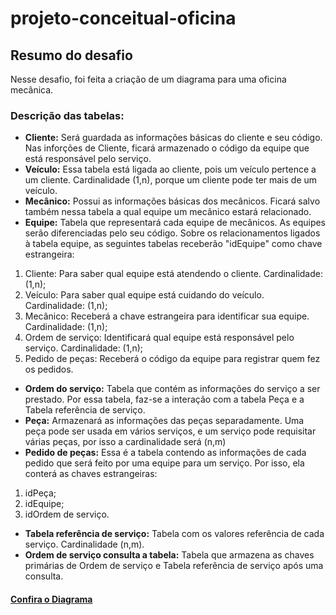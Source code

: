 # projeto-conceitual-oficina

## **Resumo do desafio**
Nesse desafio, foi feita a criação de um diagrama para uma oficina mecânica.

### **Descrição das tabelas:**
* **Cliente:** Será guardada as informações básicas do cliente e seu código. Nas inforções de Cliente, ficará armazenado o código da equipe que está responsável pelo serviço.
* **Veículo:** Essa tabela está ligada ao cliente, pois um veículo pertence a um cliente. Cardinalidade (1,n), porque um cliente pode ter mais de um veículo.
* **Mecânico:** Possui as informações básicas dos mecânicos. Ficará salvo também nessa tabela a qual equipe um mecânico estará relacionado.
* **Equipe:** Tabela que representará cada equipe de mecânicos. As equipes serão diferenciadas pelo seu código. Sobre os relacionamentos ligados à tabela equipe, as seguintes tabelas receberão "idEquipe" como chave estrangeira:
1. Cliente: Para saber qual equipe está atendendo o cliente. Cardinalidade: (1,n);
2. Veículo: Para saber qual equipe está cuidando do veículo. Cardinalidade: (1,n);
3. Mecânico: Receberá a chave estrangeira para identificar sua equipe. Cardinalidade: (1,n);
4. Ordem de serviço: Identificará qual equipe está responsável pelo serviço. Cardinalidade: (1,n);
5. Pedido de peças: Receberá o código da equipe para registrar quem fez os pedidos.
* **Ordem do serviço:** Tabela que contém as informações do serviço a ser prestado. Por essa tabela, faz-se a interação com a tabela Peça e a Tabela referência de serviço. 
* **Peça:** Armazenará as informações das peças separadamente. Uma peça pode ser usada em vários serviços, e um serviço pode requisitar várias peças, por isso a cardinalidade será (n,m)
* **Pedido de peças:** Essa é a tabela contendo as informações de cada pedido que será feito por uma equipe para um serviço. Por isso, ela conterá as chaves estrangeiras:
1. idPeça;
2. idEquipe;
3. idOrdem de serviço.
* **Tabela referência de serviço:** Tabela com os valores referência de cada serviço. Cardinalidade (n,m).
* **Ordem de serviço consulta a tabela:** Tabela que armazena as chaves primárias de Ordem de serviço e Tabela referência de serviço após uma consulta.
#### [Confira o Diagrama](diagrama_oficinalMecanica.png)
